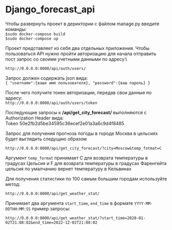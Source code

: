 # Django_forecast_api

Чтобы развернуть проект в дериктории с файлом manage.py введите команды:\
`$sudo docker-compose build`\
`$sudo docker-compose up`

Проект представляет из себя два отдельных приложения. Чтобы пользоваться API нужно пройти авторизацию для начала
отправить пост запрос со своими учетными данными по адресу:\

`http://0.0.0.0:8000/api/auth/users/`

Запрос должен содержать json вида: \
`{
"username":{ваше имя пользователя},
"password":{ваш пароль} }`

После чего получите токен авторизации, передав свои данные по адресу: \
`http://0.0.0.0:8000/api/auth/users/token`

Последующие запросы к **/api/get_city_forecast/** выполняются с Authorization Header вида:   
Token 50e2fb2d5be34595c36ecef2e01a3a6c9d4f8485

Запрос для получения прогноза погоды в городе Москва в цельсиях будет выглядить следущию образом  

`http://0.0.0.0:8000/api/get_city_forecast/?city=Moscow&temp_fotmat=C`  

Аргумент `temp_format`   принимает С для возврата температуры в градусах Цельсия и F для возврата температуры в градусах Фаренгейта
цельсия по умалчанию вернет температуру в Кельвинах 


Для получения статистики по 100 самым большим городам используйте метод:   

`http://0.0.0.0:8000/api/get_weather_stat/`  

Принимает два аргумента `start_time`, `end_time` в формате `YYYY-MM-DDTHH:MM:SS` пример запросы:  

`http://0.0.0.0:8000/api/get_weather_stat/?start_time=2020-01-02T21:08:02&end_time=2022-12-02T21:08:02` 
